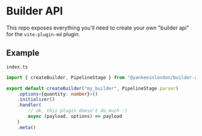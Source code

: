 # Builder API

This repo exposes everything you'll need to create your own "builder api" for the `vite-plugin-md` plugin.

## Example

`index.ts`

```ts
import { createBuilder, PipelineStage } from "@yankeeinlondon/builder-api";

export default createBuilder("my_builder", PipelineStage.parser)
    .options<{quantity: number}>()
    .initializer()
    .handler(
        // ok, this plugin doesn't do much :)
        async (payload, options) => payload
    )
    .meta()
```
